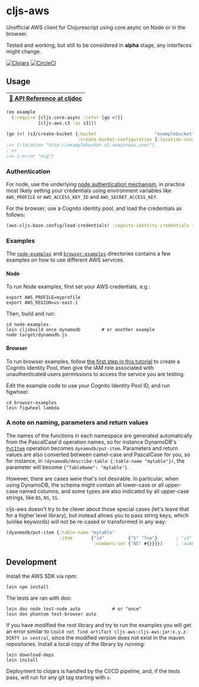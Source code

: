 # cljs-aws

Unofficial AWS client for Clojurescript using core.async on Node or in the browser.

Tested and working, but still to be considered in **alpha** stage, any interfaces might change.

[![Clojars](https://img.shields.io/clojars/v/cljs-aws.svg?style=flat)](https://clojars.org/cljs-aws)
[![CircleCI](https://circleci.com/gh/polymeris/cljs-aws.svg?style=svg)](https://circleci.com/gh/polymeris/cljs-aws)

## Usage

[:book: API Reference at cljdoc](https://cljdoc.org/d/cljs-aws/cljs-aws/CURRENT/api/cljs-aws)|
-----------------------------------------------------------------------------------|

```clojure
(ns example
  (:require [cljs.core.async :refer [go <!]]
            [cljs-aws.s3 :as s3]))
            
(go (<! (s3/create-bucket {:bucket                      "examplebucket"
                           :create-bucket-configuration {:location-constraint "eu-west-1"}})))
;=> {:location "http://examplebucket.s3.amazonaws.com/"}
; or
;=> {:error "msg"}
```

### Authentication

For node, use the underlying
[node authentication mechanism](https://docs.aws.amazon.com/sdk-for-javascript/v2/developer-guide/setting-credentials-node.html),
in practice most likely setting your credentials using environment variables like `AWS_PROFILE` or `AWS_ACCESS_KEY_ID`
and `AWS_SECRET_ACCESS_KEY`. 

For the browser, use a Cognito identity pool, and load the credentials as follows:
```clojure
(aws-cljs.base.config/load-credentials! :cognito-identity-credentials {:identity-pool-id "<id>"})
```

### Examples

The [`node-examples`](node-examples/src/cljs_aws) and [`browser-examples`](browser-examples/src/cljs_aws) directories contains a few examples on how to use different AWS services.

#### Node
 
To run Node examples, first set your AWS credentials, e.g.:
```
export AWS_PROFILE=myprofile
export AWS_REGION=us-east-1
```
Then, build and run:
```
cd node-examples
lein cljsbuild once dynamodb        # or another example
node target/dynamodb.js 
```

#### Browser

To run browser examples, follow [the first step in this tutorial](https://docs.aws.amazon.com/sdk-for-javascript/v2/developer-guide/getting-started-browser.html)
to create a Cognito Identity Pool, then give the IAM role associated with unauthenticated users permissions to access the
service you are testing.

Edit the example code to use your Cognito Identity Pool ID, and run figwheel:
```
cd browser-examples
lein figwheel lambda
```

### A note on naming, parameters and return values

The names of the functions in each namespace are generated automatically from the PascalCase'd operation names,
so for instance DynamoDB's [`PutItem`](https://docs.aws.amazon.com/AWSJavaScriptSDK/latest/AWS/DynamoDB.html#putItem-property)
operation becomes `dynamodb/put-item`.
Parameters and return values are also converted between camel-case and PascalCase for you, so for instance, in 
`(dynamodb/describe-table {:table-name "mytable"})`, the parameter will become `{"TableName": "mytable"}`.

However, there are cases were that's not desirable. In particular, when using DynamoDB, the schema might contain
all lower-case or all upper-case named columns, and some types are also indicated by all upper-case strings, like
`BS`, `NS`, `SS`.

cljs-aws doesn't try to be clever about those special cases (let's leave that for a higher level library), but instead
allows you to pass string keys, which (unlike keywords) will not be re-cased or transformed in any way:
```clojure
(dyanmodb/put-item {:table-name "mytable"
                    :item       {"id"         {"S" "foo"}       ; "id" *not* re-cased to "Id"
                                 :numbers-set {"NS" #{}}}})     ; :numbers-set *is* PascalCased'd, but "NS" is not  
```

## Development

Install the AWS SDK via npm:
```
lein npm install
```

The tests are ran with doo:
```
lein doo node test-node auto            # or "once"
lein doo phantom test-browser auto
```

If you have modified the root library and try to run the examples you will get an error similar to
`Could not find artifact cljs-aws:cljs-aws:jar:x.y.z-DIRTY in central`, since the modified version does not exist
in the maven repositories. Install a local copy of the library by running:
```
lein download-deps
lein install
```

Deployment to clojars is handled by the CI/CD pipeline, and, if the tests pass, will run for any git tag starting with
`v`.
